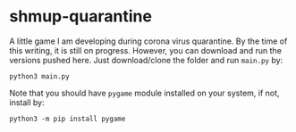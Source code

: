 # shmup-quarantine
A little game I am developing during corona virus quarantine.
By the time of this writing, it is still on progress. However, you can download and run the versions pushed here.
Just download/clone the folder and run `main.py` by:

`python3 main.py`

Note that you should have `pygame` module installed on your system, if not, install by:

`python3 -m pip install pygame`
